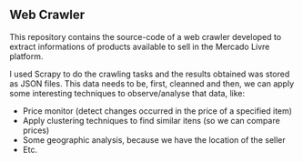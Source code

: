 ## Web Crawler

This repository contains the source-code of a web crawler developed to extract informations of products available to sell in the Mercado Livre platform. 

I used Scrapy to do the crawling tasks and the results obtained was stored as JSON files. This data needs to be, first, cleanned and then, we can apply 
some interesting techniques to observe/analyse that data, like:
- Price monitor (detect changes occurred in the price of a specified item)
- Apply clustering techniques to find similar itens (so we can compare prices)
- Some geographic analysis, because we have the location of the seller
- Etc.
